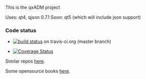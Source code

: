 This is the qxADM project

Uses: qt4, qjson 0.7.1 
Soon: qt5 (which will include json support)


### Code status

* [![build status](https://secure.travis-ci.org/gitlabhq/gitlabhq.png)](https://travis-ci.org/kcris/qxAdm) on travis-ci.org (master branch)

* [![Coverage Status](https://coveralls.io/repos/kcris/qxAdm/badge.png?branch=master)](https://coveralls.io/r/kcris/qxAdm)



Similar repos [here](http://gitrec.mortardata.com/user/kcris).

Some opensource books [here](http://hackershelf.com/shelf/kcris/).
